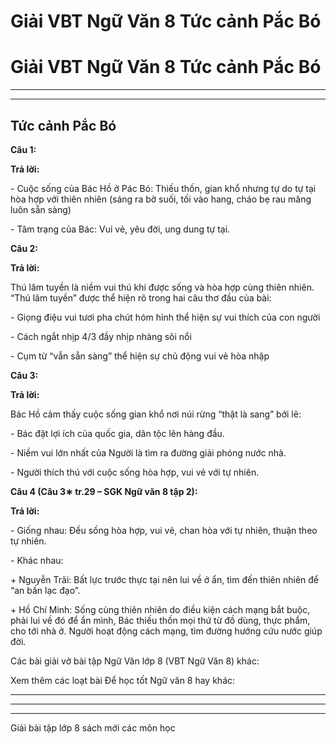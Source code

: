 # Giải VBT Ngữ Văn 8 Tức cảnh Pắc Bó

# Giải VBT Ngữ Văn 8 Tức cảnh Pắc Bó

* * *

* * *

## Tức cảnh Pắc Bó

**Câu 1:**

**Trả lời:**

\- Cuộc sống của Bác Hồ ở Pác Bó: Thiếu thốn, gian khổ nhưng tự do tự tại hòa hợp với thiên nhiên (sáng ra bờ suối, tối vào hang, cháo bẹ rau măng luôn sẵn sàng) 

\- Tâm trạng của Bác: Vui vẻ, yêu đời, ung dung tự tại. 

**Câu 2:**

**Trả lời:**

Thú lâm tuyền là niềm vui thú khi được sống và hòa hợp cùng thiên nhiên. “Thú lâm tuyền” được thể hiện rõ trong hai câu thơ đầu của bài: 

\- Giọng điệu vui tươi pha chút hóm hỉnh thể hiện sự vui thích của con người 

\- Cách ngắt nhịp 4/3 đầy nhịp nhàng sôi nổi 

\- Cụm từ “vẫn sẵn sàng” thể hiện sự chủ động vui vẻ hòa nhập 

**Câu 3:**

**Trả lời:**

Bác Hồ cảm thấy cuộc sống gian khổ nơi núi rừng “thật là sang” bởi lẽ: 

\- Bác đặt lợi ích của quốc gia, dân tộc lên hàng đầu. 

\- Niềm vui lớn nhất của Người là tìm ra đường giải phóng nước nhà. 

\- Người thích thú với cuộc sống hòa hợp, vui vẻ với tự nhiên. 

**Câu 4 (Câu 3∗ tr.29 – SGK Ngữ văn 8 tập 2):**

**Trả lời:**

\- Giống nhau: Đều sống hòa hợp, vui vẻ, chan hòa với tự nhiên, thuận theo tự nhiên. 

\- Khác nhau: 

\+ Nguyễn Trãi: Bất lực trước thực tại nên lui về ở ẩn, tìm đến thiên nhiên để “an bần lạc đạo”. 

\+ Hồ Chí Minh: Sống cùng thiên nhiên do điều kiện cách mạng bắt buộc, phải lui về đó để ẩn mình, Bác thiếu thốn mọi thứ từ đồ dùng, thực phẩm, cho tới nhà ở. Người hoạt động cách mạng, tìm đường hướng cứu nước giúp đời. 

Các bài giải vở bài tập Ngữ Văn lớp 8 (VBT Ngữ Văn 8) khác:

Xem thêm các loạt bài Để học tốt Ngữ văn 8 hay khác:

* * *

* * *

* * *

Giải bài tập lớp 8 sách mới các môn học
